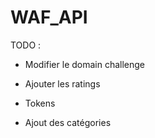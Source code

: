 # WAF_API

TODO :

- Modifier le domain challenge

- Ajouter les ratings

- Tokens

- Ajout des catégories 